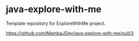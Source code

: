 # java-explore-with-me
Template repository for ExploreWithMe project.

https://github.com/MambaJDev/java-explore-with-me/pull/3